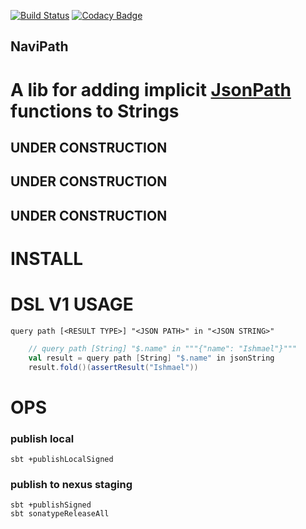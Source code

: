 [![Build Status](https://travis-ci.org/navicore/NaviPath.svg?branch=master)](https://travis-ci.org/navicore/NaviPath)
[![Codacy Badge](https://api.codacy.com/project/badge/Grade/70e6c4da5022432ab78cc212ed55759e)](https://www.codacy.com/app/navicore/NaviPath?utm_source=github.com&amp;utm_medium=referral&amp;utm_content=navicore/NaviPath&amp;utm_campaign=Badge_Grade)

NaviPath
-----

A lib for adding implicit [JsonPath](http://jsonpath.com/) functions to Strings
======

## UNDER CONSTRUCTION 

## UNDER CONSTRUCTION 

## UNDER CONSTRUCTION 

# INSTALL

# DSL V1 USAGE

`query path [<RESULT TYPE>] "<JSON PATH>" in "<JSON STRING>"`

```scala
    // query path [String] "$.name" in """{"name": "Ishmael"}"""
    val result = query path [String] "$.name" in jsonString
    result.fold()(assertResult("Ishmael"))
```

# OPS

### publish local

```console
sbt +publishLocalSigned
```

### publish to nexus staging

```console
sbt +publishSigned
sbt sonatypeReleaseAll
```


